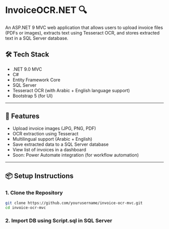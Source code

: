 # InvoiceOCR.NET 🔍

An ASP.NET 9 MVC web application that allows users to upload invoice files (PDFs or images), extracts text using Tesseract OCR, and stores extracted text in a SQL Server database.

## 🛠 Tech Stack

- .NET 9.0 MVC
- C#
- Entity Framework Core
- SQL Server
- Tesseract OCR (with Arabic + English language support)
- Bootstrap 5 (for UI)

---

## 🚀 Features

- Upload invoice images (JPG, PNG, PDF)
- OCR extraction using Tesseract
- Multilingual support (Arabic + English)
- Save extracted data to a SQL Server database
- View list of invoices in a dashboard
- Soon: Power Automate integration (for workflow automation)

---

## 📦 Setup Instructions

### 1. Clone the Repository
```bash
git clone https://github.com/yourusername/invoice-ocr-mvc.git
cd invoice-ocr-mvc
```

### 2. Import DB using Script.sql in SQL Server

